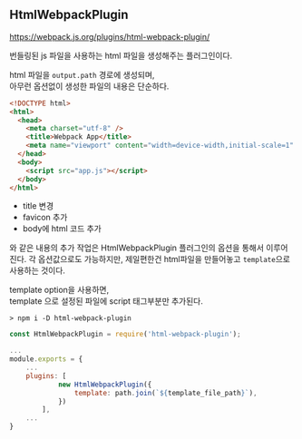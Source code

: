 ## HtmlWebpackPlugin

https://webpack.js.org/plugins/html-webpack-plugin/

번들링된 js 파일을 사용하는 html 파일을 생성해주는 플러그인이다.

html 파일을 `output.path` 경로에 생성되며,\
아무런 옵션없이 생성한 파일의 내용은 단순하다.

```html
<!DOCTYPE html>
<html>
  <head>
    <meta charset="utf-8" />
    <title>Webpack App</title>
    <meta name="viewport" content="width=device-width,initial-scale=1" />
  </head>
  <body>
    <script src="app.js"></script>
  </body>
</html>
```

- title 변경
- favicon 추가
- body에 html 코드 추가

와 같은 내용의 추가 작업은 HtmlWebpackPlugin 플러그인의 옵션을 통해서 이루어진다.
각 옵션값으로도 가능하지만, 제일편한건 html파일을 만들어놓고 `template`으로 사용하는 것이다.

template option을 사용하면,\
template 으로 설정된 파일에 script 태그부분만 추가된다.

```shell
> npm i -D html-webpack-plugin
```

```js
const HtmlWebpackPlugin = require('html-webpack-plugin');

...
module.exports = {
    ...
    plugins: [
            new HtmlWebpackPlugin({
                template: path.join(`${template_file_path}`),
            })
        ],
    ...
}
```
